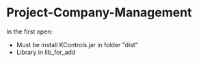 # Project-Company-Management

In the first open:
  + Must be install KControls.jar in folder "dist"
  + Library in lib_for_add
